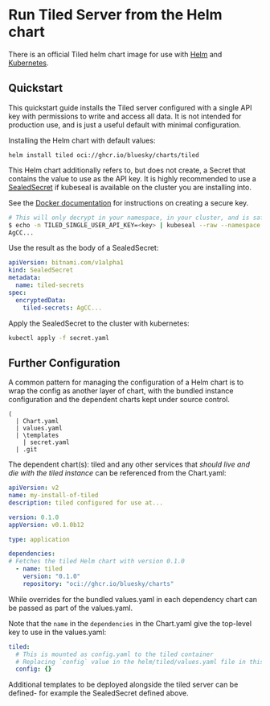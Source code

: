 # Run Tiled Server from the Helm chart

There is an official Tiled helm chart image for use with
[Helm](https://helm.sh/) and [Kubernetes](https://kubernetes.io/).

## Quickstart

This quickstart guide installs the Tiled server configured with a single API key
with permissions to write and access all data. It is not intended for production use,
and is just a useful default with minimal configuration.

Installing the Helm chart with default values:

```
helm install tiled oci://ghcr.io/bluesky/charts/tiled
```

This Helm chart additionally refers to, but does not create, a Secret that contains
the value to use as the API key. It is highly recommended to use a
[SealedSecret](https://github.com/bitnami-labs/sealed-secrets#readme) if kubeseal is
available on the cluster you are installing into.

See the [Docker documentation](./docker.md) for instructions on creating a secure key.

```sh
# This will only decrypt in your namespace, in your cluster, and is safe to commit
$ echo -n TILED_SINGLE_USER_API_KEY=<key> | kubeseal --raw --namespace <your namespace> --name tiled-secrets
AgCC...
```

Use the result as the body of a SealedSecret:

```yaml
apiVersion: bitnami.com/v1alpha1
kind: SealedSecret
metadata:
  name: tiled-secrets
spec:
  encryptedData:
    tiled-secrets: AgCC...
```

Apply the SealedSecret to the cluster with kubernetes:

```sh
kubectl apply -f secret.yaml
```

## Further Configuration

A common pattern for managing the configuration of a Helm chart is to wrap the config
as another layer of chart, with the bundled instance configuration and the dependent
charts kept under source control.

```
(
  | Chart.yaml
  | values.yaml
  | \templates
    | secret.yaml
  | .git
```

The dependent chart(s): tiled and any other services that *should live and die with the
tiled instance* can be referenced from the Chart.yaml:

```yaml
apiVersion: v2
name: my-install-of-tiled
description: tiled configured for use at...

version: 0.1.0
appVersion: v0.1.0b12

type: application

dependencies:
# Fetches the tiled Helm chart with version 0.1.0
  - name: tiled
    version: "0.1.0"
    repository: "oci://ghcr.io/bluesky/charts"
```

While overrides for the bundled values.yaml in each dependency chart can be passed
as part of the values.yaml.

Note that the `name` in the `dependencies` in the Chart.yaml give the top-level key
to use in the values.yaml:

```yaml
tiled:
  # This is mounted as config.yaml to the tiled container
  # Replacing `config` value in the helm/tiled/values.yaml file in this repository
  config: {}
```

Additional templates to be deployed alongside the tiled server can be defined- for
example the SealedSecret defined above.
